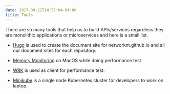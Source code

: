 ```yaml
---
date: 2017-09-21T14:57:04-04:00
title: Tools
---
```


There are so many tools that help us to build APIs/services regardless they are
monolithic applications or microservices and here is a small list.

* [Hugo](https://networknt.github.io/tool/hugo/) is used to create the document site for networknt.github.io and all our document sites for each repository.

* [Memory Monitoring](https://networknt.github.io/light-4j/tools/memory_monitor/) on MacOS while doing performance test

* [WRK](https://networknt.github.io/light-4j/tools/wrk-perf/) is used as client for performance test.

* [Minikube](https://networknt.github.io/light-4j/tools/minikube/) is a single node Kubernetes cluster for developers to work on laptop.

